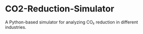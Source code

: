 # CO2-Reduction-Simulator
A Python-based simulator for analyzing CO₂ reduction in different industries.
